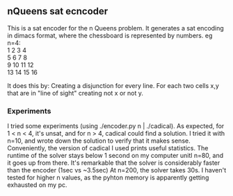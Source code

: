 ## nQueens sat ecncoder
This is a sat encoder for the n Queens problem.
It generates a sat encoding in dimacs format, where the chessboard is represented by numbers. eg n=4:  
1 2 3 4  
5 6 7 8  
9 10 11 12  
13 14 15 16  

It does this by:
Creating a disjunction for every line.
For each two cells x,y that are in "line of sight" creating not x or not y.

### Experiments
I tried some experiments (using ./encoder.py n | ./cadical).
As expected, for 1 < n < 4, it's unsat, and for n > 4, cadical could find a solution.
I tried it with n=10, and wrote down the solution to verify that it makes sense.
Conveniently, the version of cadical I used prints useful statistics.
The runtime of the solver stays below 1 second on my computer unitl n=80, and it goes up from there.
It's remarkable that the solver is considerably faster than the encoder (1sec vs ~3.5sec)
At n=200, the solver takes 30s.
I haven't tested for higher n values, as the pyhton memory is apparently getting exhausted on my pc.
